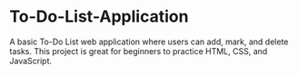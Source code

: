 # To-Do-List-Application
A basic To-Do List web application where users can add, mark, and delete tasks. This project is great for beginners to practice HTML, CSS, and JavaScript.
